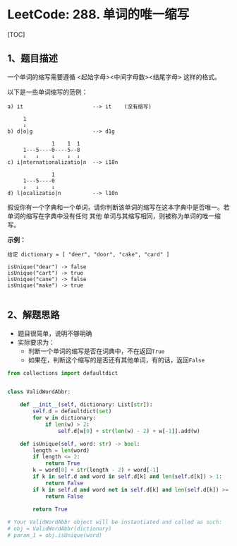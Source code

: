 # LeetCode: 288. 单词的唯一缩写

[TOC]

## 1、题目描述

一个单词的缩写需要遵循 <起始字母><中间字母数><结尾字母> 这样的格式。

以下是一些单词缩写的范例：
```
a) it                      --> it    (没有缩写)

     1
     ↓
b) d|o|g                   --> d1g

              1    1  1
     1---5----0----5--8
     ↓   ↓    ↓    ↓  ↓    
c) i|nternationalizatio|n  --> i18n

              1
     1---5----0
     ↓   ↓    ↓
d) l|ocalizatio|n          --> l10n
```
假设你有一个字典和一个单词，请你判断该单词的缩写在这本字典中是否唯一。若单词的缩写在字典中没有任何 其他 单词与其缩写相同，则被称为单词的唯一缩写。

**示例：**

```
给定 dictionary = [ "deer", "door", "cake", "card" ]

isUnique("dear") -> false
isUnique("cart") -> true
isUnique("cane") -> false
isUnique("make") -> true


```



## 2、解题思路

-   题目很简单，说明不够明确
-   实际要求为：
    -   判断一个单词的缩写是否在词典中，不在返回`True`
    -   如果在，判断这个缩写的是否还有其他单词，有的话，返回`False`

```python
from collections import defaultdict


class ValidWordAbbr:

    def __init__(self, dictionary: List[str]):
        self.d = defaultdict(set)
        for w in dictionary:
            if len(w) > 2:
                self.d[w[0] + str(len(w) - 2) + w[-1]].add(w)

    def isUnique(self, word: str) -> bool:
        length = len(word)
        if length <= 2:
            return True
        k = word[0] + str(length - 2) + word[-1]
        if k in self.d and word in self.d[k] and len(self.d[k]) > 1:
            return False
        if k in self.d and word not in self.d[k] and len(self.d[k]) >= 1:
            return False

        return True
        
# Your ValidWordAbbr object will be instantiated and called as such:
# obj = ValidWordAbbr(dictionary)
# param_1 = obj.isUnique(word)
```

